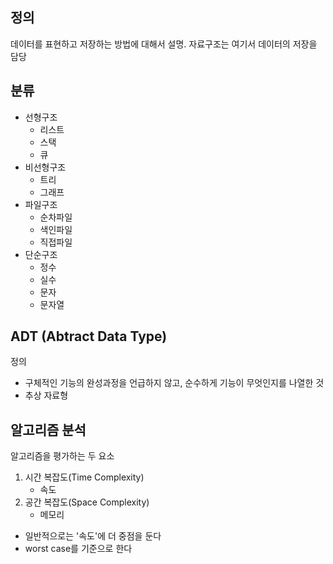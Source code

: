 ## 정의
데이터를 표현하고 저장하는 방법에 대해서 설명. 자료구조는 여기서 데이터의 저장을 담당

## 분류
- 선형구조
   - 리스트
   - 스택
   - 큐
- 비선형구조
   - 트리
   - 그래프
- 파일구조
   - 순차파일
   - 색인파일
   - 직접파일
- 단순구조
   - 정수
   - 실수
   - 문자
   - 문자열

## ADT (Abtract Data Type)
정의
- 구체적인 기능의 완성과정을 언급하지 않고, 순수하게 기능이 무엇인지를 나열한 것
- 추상 자료형

## 알고리즘 분석
알고리즘을 평가하는 두 요소
1. 시간 복잡도(Time Complexity)
   - 속도
2. 공간 복잡도(Space Complexity)
   - 메모리
- 일반적으로는 '속도'에 더 중점을 둔다
- worst case를 기준으로 한다